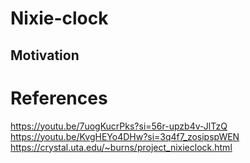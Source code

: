 # Nixie-clock
## Motivation






# References
https://youtu.be/7uogKucrPks?si=56r-upzb4v-JlTzQ
https://youtu.be/KvgHEYo4DHw?si=3q4f7_zosipspWEN
https://crystal.uta.edu/~burns/project_nixieclock.html
